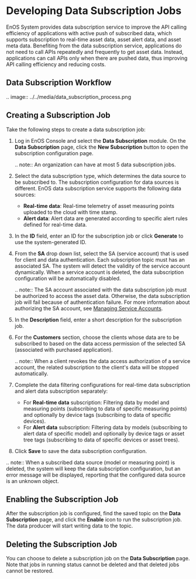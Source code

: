 # Developing Data Subscription Jobs
EnOS System provides data subscription service to improve the API calling efficiency of applications with active push of subscribed data, which supports subscription to real-time asset data, asset alert data, and asset meta data. Benefiting from the data subscription service, applications do not need to call APIs repeatedly and frequently to get asset data. Instead, applications can call APIs only when there are pushed data, thus improving API calling efficiency and reducing costs.



## Data Subscription Workflow
.. image:: ../../media/data_subscription_process.png

## Creating a Subscription Job
Take the following steps to create a data subscription job:

1. Log in EnOS Console and select the **Data Subscription** module. On the **Data Subscription** page, click the **New Subscription** button to open the subscription configuration page.

   .. note:: An organization can have at most 5 data subscription jobs.

2. Select the data subscription type, which determines the data source to be subscribed to. The subscription configuration for data sources is different. EnOS data subscription service supports the following data sources:

   - **Real-time data**: Real-time telemetry of asset measuring points uploaded to the cloud with time stamp.
   - **Alert data**: Alert data are generated according to specific alert rules defined for real-time data.

3. In the **ID** field, enter an ID for the subscription job or click **Generate** to use the system-generated ID.

4. From the **SA** drop down list, select the SA (service account) that is used for client and data authentication. Each subscription topic must has an associated SA. The system will detect the validity of the service account dynamically. When a service account is deleted, the data subscription configuration will be automatically disabled.

   .. note:: The SA account associated with the data subscription job must be authorized to access the asset data. Otherwise, the data subscription job will fail because of authentication failure. For more information about authorizing the SA account, see [Managing Service Accounts](/docs/iam/en/2.0.8/howto/service_account/managing_service_account.html). 

5. In the **Description** field, enter a short description for the subscription job.

6. For the **Customers** section, choose the clients whose data are to be subscribed to based on the data access permission of the selected SA (associated with purchased application).

   .. note:: When a client revokes the data access authorization of a service account, the related subscription to the client's data will be stopped automatically.

7. Complete the data filtering configurations for real-time data subscription and alert data subscription separately:

   - For **Real-time data** subscription: Filtering data by model and measuring points (subscribing to data of specific measuring points) and optionally by device tags (subscribing to data of specific devices).
   - For **Alert data** subscription: Filtering data by models (subscribing to alert data of specific model) and optionally by device tags or asset tree tags (subscribing to data of specific devices or asset trees).

8. Click **Save** to save the data subscription configuration.

.. note:: When a subscribed data source (model or measuring point) is deleted, the system will keep the data subscription configuration, but an error message will be displayed, reporting that the configured data source is an unknown object.



## Enabling the Subscription Job

After the subscription job is configured, find the saved topic on the **Data Subscription** page, and click the **Enable** icon to run the subscription job. The data producer will start writing data to the topic.



## Deleting the Subscription Job

You can choose to delete a subscription job on the **Data Subscription** page. Note that jobs in running status cannot be deleted and that deleted jobs cannot be restored.
